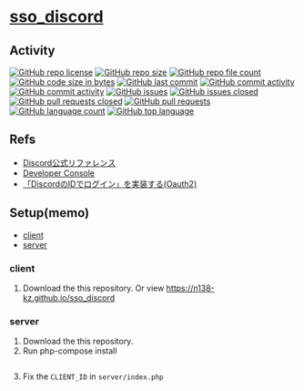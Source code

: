 # [sso_discord](https://github.com/n138-kz/sso_discord)

## Activity

[![GitHub repo license](https://img.shields.io/github/license/n138-kz/sso_discord)](/LICENSE)
[![GitHub repo size](https://img.shields.io/github/repo-size/n138-kz/sso_discord)](/../../)
[![GitHub repo file count](https://img.shields.io/github/directory-file-count/n138-kz/sso_discord)](/../../)
[![GitHub code size in bytes](https://img.shields.io/github/languages/code-size/n138-kz/sso_discord)](/../../)
[![GitHub last commit](https://img.shields.io/github/last-commit/n138-kz/sso_discord)](/../../commits)
[![GitHub commit activity](https://img.shields.io/github/commit-activity/w/n138-kz/sso_discord)](/../../commits)
[![GitHub commit activity](https://img.shields.io/github/commit-activity/t/n138-kz/sso_discord)](/../../commits)
[![GitHub issues](https://img.shields.io/github/issues/n138-kz/sso_discord)](/../../issues)
[![GitHub issues closed](https://img.shields.io/github/issues-closed/n138-kz/sso_discord)](/../../issues)
[![GitHub pull requests closed](https://img.shields.io/github/issues-pr-closed/n138-kz/sso_discord)](/../../pulls)
[![GitHub pull requests](https://img.shields.io/github/issues-pr/n138-kz/sso_discord)](/../../pulls)
[![GitHub language count](https://img.shields.io/github/languages/count/n138-kz/sso_discord)](/../../)
[![GitHub top language](https://img.shields.io/github/languages/top/n138-kz/sso_discord)](/../../)

## Refs

- [Discord公式リファレンス](https://discord.com/developers/docs/topics/oauth2)
- [Developer Console](https://discord.com/developers/applications)
- [「DiscordのIDでログイン」を実装する(Oauth2)](https://qiita.com/masayoshi4649/items/46fdb744cb8255f5eb98)

## Setup(memo)

- [client](#client)
- [server](#server)

### client

1. Download the this repository. Or view https://n138-kz.github.io/sso_discord

### server

1. Download the this repository.
1. Run php-compose install
    ```composer
    ```
1. Fix the `CLIENT_ID` in `server/index.php`
